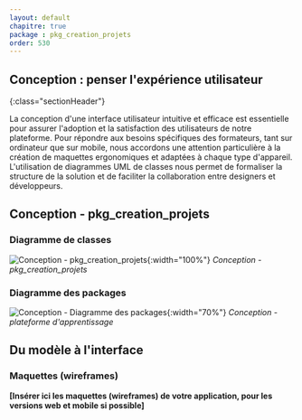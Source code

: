 ```yaml
---
layout: default
chapitre: true
package : pkg_creation_projets
order: 530
---
```




## Conception : penser l'expérience utilisateur 
{:class="sectionHeader"}

<!-- note -->

La conception d'une interface utilisateur intuitive et efficace est essentielle pour assurer l'adoption et la satisfaction des utilisateurs de notre plateforme.  Pour répondre aux besoins spécifiques des formateurs, tant sur ordinateur que sur mobile, nous accordons une attention particulière à la création de maquettes ergonomiques et adaptées à chaque type d'appareil.  L'utilisation de diagrammes UML de classes  nous permet de formaliser la structure de la solution et de faciliter la collaboration entre designers et développeurs.

<!-- new slide -->

## Conception - pkg_creation_projets

### Diagramme de classes 

![Conception - pkg_creation_projets ](/soli-lms/diagrammes/pkg_creation_projets/classes_pkg_creation_projets.svg){:width="100%"}
*Conception - pkg_creation_projets*

<!-- new slide -->


### Diagramme des packages 

![Conception - Diagramme des packages ](/soli-lms/diagrammes/pkg_global/digramme_package.svg){:width="70%"}
*Conception - plateforme d'apprentissage*

<!-- new slide -->

##  Du modèle à l'interface 

### Maquettes (wireframes)

**[Insérer ici les maquettes (wireframes) de votre application, pour les versions web et mobile si possible]** 

